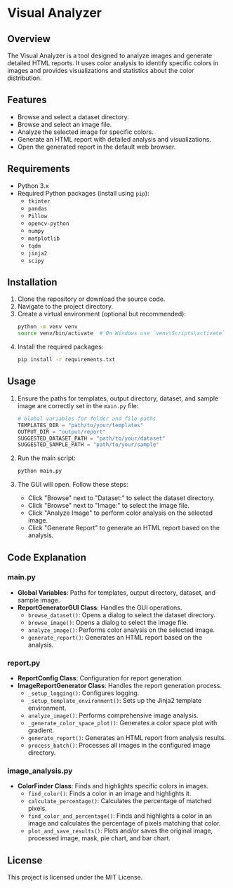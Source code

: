 # Visual Analyzer

## Overview

The Visual Analyzer is a tool designed to analyze images and generate detailed HTML reports. It uses color analysis to identify specific colors in images and provides visualizations and statistics about the color distribution.

## Features

- Browse and select a dataset directory.
- Browse and select an image file.
- Analyze the selected image for specific colors.
- Generate an HTML report with detailed analysis and visualizations.
- Open the generated report in the default web browser.

## Requirements

- Python 3.x
- Required Python packages (install using `pip`):
  - `tkinter`
  - `pandas`
  - `Pillow`
  - `opencv-python`
  - `numpy`
  - `matplotlib`
  - `tqdm`
  - `jinja2`
  - `scipy`

## Installation

1. Clone the repository or download the source code.
2. Navigate to the project directory.
3. Create a virtual environment (optional but recommended):
   ```bash
   python -m venv venv
   source venv/bin/activate  # On Windows use `venv\Scripts\activate`
   ```
4. Install the required packages:
   ```bash
   pip install -r requirements.txt
   ```

## Usage

1. Ensure the paths for templates, output directory, dataset, and sample image are correctly set in the `main.py` file:
   ```python
   # Global variables for folder and file paths
   TEMPLATES_DIR = "path/to/your/templates"
   OUTPUT_DIR = "output/report"
   SUGGESTED_DATASET_PATH = "path/to/your/dataset"
   SUGGESTED_SAMPLE_PATH = "path/to/your/sample"
   ```

2. Run the main script:
   ```bash
   python main.py
   ```

3. The GUI will open. Follow these steps:
   - Click "Browse" next to "Dataset:" to select the dataset directory.
   - Click "Browse" next to "Image:" to select the image file.
   - Click "Analyze Image" to perform color analysis on the selected image.
   - Click "Generate Report" to generate an HTML report based on the analysis.

## Code Explanation

### main.py

- **Global Variables**: Paths for templates, output directory, dataset, and sample image.
- **ReportGeneratorGUI Class**: Handles the GUI operations.
  - `browse_dataset()`: Opens a dialog to select the dataset directory.
  - `browse_image()`: Opens a dialog to select the image file.
  - `analyze_image()`: Performs color analysis on the selected image.
  - `generate_report()`: Generates an HTML report based on the analysis.

### report.py

- **ReportConfig Class**: Configuration for report generation.
- **ImageReportGenerator Class**: Handles the report generation process.
  - `_setup_logging()`: Configures logging.
  - `_setup_template_environment()`: Sets up the Jinja2 template environment.
  - `analyze_image()`: Performs comprehensive image analysis.
  - `_generate_color_space_plot()`: Generates a color space plot with gradient.
  - `generate_report()`: Generates an HTML report from analysis results.
  - `process_batch()`: Processes all images in the configured image directory.

### image_analysis.py

- **ColorFinder Class**: Finds and highlights specific colors in images.
  - `find_color()`: Finds a color in an image and highlights it.
  - `calculate_percentage()`: Calculates the percentage of matched pixels.
  - `find_color_and_percentage()`: Finds and highlights a color in an image and calculates the percentage of pixels matching that color.
  - `plot_and_save_results()`: Plots and/or saves the original image, processed image, mask, pie chart, and bar chart.

## License

This project is licensed under the MIT License.